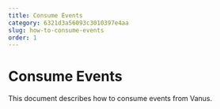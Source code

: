 ```yaml
---
title: Consume Events
category: 6321d3a56093c3010397e4aa
slug: how-to-consume-events
order: 1
---
```


# Consume Events

This document describes how to consume events from Vanus.